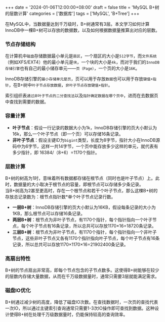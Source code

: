 +++
date = '2024-01-06T12:00:00+08:00'
draft = false
title = 'MySQL B+树的层数计算'
categories = ['数据库']
tags = ['MySQL', 'B+Tree']
+++

在MySQL中，当数据量达到千万级时，B+树通常有3层。本文学习如何计算InnoDB中一棵B+树可以存放的数据数，以及如何根据数据量推算出对应的层数。
<!--more-->



### 节点存储结构

在计算机中`磁盘`存储数据最小单元是`扇区`，一个扇区的大小是`512字节`，而`文件系统`（例如XFS/EXT4）他的最小单元是`块`，一个块的大小是`4k`，而对于我们的`InnoDB存储引擎`也有自己的最小储存单元——`页（Page）`，一个页的大小是`16K`。

InnoDB存储引擎的`最小存储单元是页`，页可以用于存放`数据`也可以用于存放`键值+指针`，在B+树中`叶子节点存放数据`，`非叶子节点存放键值+指针`。

索引组织表`通过非叶子节点的二分查找法`以及`指针确定数据在哪个页中`，进而在去数据页中查找到需要的数据。

### 容量计算

* **叶子节点**：假设一行记录的数据大小为1k，InnoDB存储引擎的页大小默认为16k，那么一个叶子节点（即一个页）可以存储16条记录。
* **非叶子节点**：假设主键ID为`bigint`类型，长度为8字节，指针大小在InnoDB源码中为6字节，这样一共14字节，一个页中能存放多少这样的单元，就代表有多少指针，即 16384/（8+6）=1170个指针。

### 层数计算

B+树的树高为1时，意味着所有数据都存储在根节点（同时也是叶子节点）上。此时，数据量的大小取决于根节点的容量，即根节点可以存储多少条记录。  
当B+树高为2甚至更高时，存在一个根节点和若干个叶子节点，那么这棵B+树的存放总记录数为：根节点指针数\*单个叶子节点记录行数。

* **一层B+树**：InnoDB存储引擎的页大小默认为16KB，假设每条记录的大小为1KB，那么根节点可以存储16条记录。
* **两层B+树**：根节点为非叶子节点，有1170个指针，每个指针指向一个叶子节点，每个叶子节点有16条记录，所以总共可以存放1170×16=18720条记录。
* **三层B+树**：根节点为非叶子节点，有1170个指针，每个指针指向一个非叶子节点，这些非叶子节点又各有1170个指针指向叶子节点，每个叶子节点有16条记录，所以总共可以存放1170×1170×16=21902400条记录。

### 高扇出特性

B+树的节点扇出非常高，即每个节点包含的子节点数多。这使得B+树能够在较少的层数内存储大量数据，从而在千万级数据量时，通常只需要3层就能满足需求。

### 磁盘IO优化

B+树通过减少树的高度，降低了磁盘IO次数。在查找数据时，一次页的查找代表一次IO，所以通过主键索引查询通常只需要1-3次IO操作即可查找到数据。这种设计使得B+树在处理千万级数据量时，仍能保持较高的查询效率。